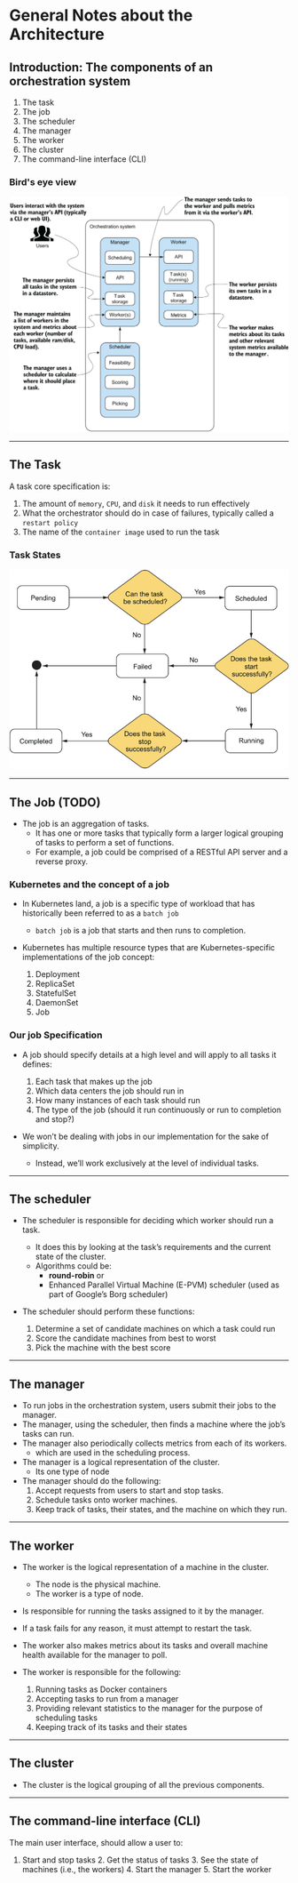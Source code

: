 # General Notes about the Architecture

## Introduction: The components of an orchestration system
1. The task
2. The job
3. The scheduler
4. The manager
5. The worker
6. The cluster
7. The command-line interface (CLI)

### Bird's eye view
![](./images/general-arch.png)

---
## The Task
A task core specification is:
1. The amount of `memory`, `CPU`, and `disk` it needs to run effectively
2. What the orchestrator should do in case of failures, typically called a `restart policy`
3. The name of the `container image` used to run the task

### Task States
![](./images/task-states.png)

---
## The Job (TODO)
- The job is an aggregation of tasks. 
  - It has one or more tasks that typically form a larger logical grouping of tasks to perform a set of functions.
  - For example, a job could be comprised of a RESTful API server and a reverse proxy.

### Kubernetes and the concept of a job
- In Kubernetes land, a job is a specific type of workload that has historically been referred to as a `batch job`
  - `batch job` is a job that starts and then runs to completion. 

- Kubernetes has multiple resource types that are Kubernetes-specific implementations of the job concept:
  1. Deployment
  2. ReplicaSet
  3. StatefulSet
  4. DaemonSet
  5. Job

### Our job Specification
- A job should specify details at a high level and will apply to all tasks it defines:
  1. Each task that makes up the job
  2. Which data centers the job should run in
  3. How many instances of each task should run
  4. The type of the job (should it run continuously or run to completion and stop?)

- We won’t be dealing with jobs in our implementation for the sake of simplicity. 
  - Instead, we’ll work exclusively at the level of individual tasks.

---
## The scheduler
- The scheduler is responsible for deciding which worker should run a task. 
  - It does this by looking at the task’s requirements and the current state of the cluster.
  - Algorithms could be: 
    - **round-robin** or
    - Enhanced Parallel Virtual Machine (E-PVM) scheduler (used as part of Google’s Borg scheduler)

- The scheduler should perform these functions:
  1. Determine a set of candidate machines on which a task could run
  2. Score the candidate machines from best to worst
  3. Pick the machine with the best score
---
## The manager
-  To run jobs in the orchestration system, users submit their jobs to the manager. 
- The manager, using the scheduler, then finds a machine where the job’s tasks can run. 
- The manager also periodically collects metrics from each of its workers.
  - which are used in the scheduling process.
- The manager is a logical representation of the cluster.
  - Its one type of node
- The manager should do the following:
  1. Accept requests from users to start and stop tasks.
  2. Schedule tasks onto worker machines.
  3. Keep track of tasks, their states, and the machine on which they run.

---
## The worker
- The worker is the logical representation of a machine in the cluster.
  - The node is the physical machine.
  - The worker is a type of node.
- Is responsible for running the tasks assigned to it by the manager. 
- If a task fails for any reason, it must attempt to restart the task. 
- The worker also makes metrics about its tasks and overall machine health available for the manager to poll.

- The worker is responsible for the following:
  1. Running tasks as Docker containers
  2. Accepting tasks to run from a manager
  3. Providing relevant statistics to the manager for the purpose of scheduling tasks
  4. Keeping track of its tasks and their states

---
## The cluster
- The cluster is the logical grouping of all the previous components.

---
## The command-line interface (CLI)
The main user interface, should allow a user to:
1. Start and stop tasks
   2. Get the status of tasks
   3. See the state of machines (i.e., the workers)
   4. Start the manager
   5. Start the worker